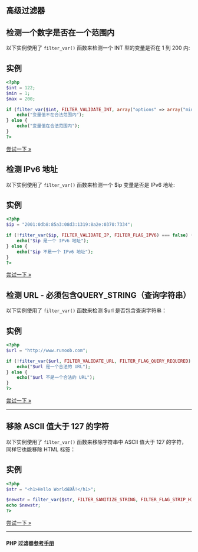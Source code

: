 ## 高级过滤器

## 检测一个数字是否在一个范围内

以下实例使用了 `filter_var()` 函数来检测一个 INT 型的变量是否在 1 到 200 内:

## 实例

```php
<?php
$int = 122;
$min = 1;
$max = 200;

if (filter_var($int, FILTER_VALIDATE_INT, array("options" => array("min_range"=>$min, "max_range"=>$max))) === false) {
    echo("变量值不在合法范围内");
} else {
    echo("变量值在合法范围内");
}
?>
```

[尝试一下 »](http://www.runoob.com/try/runcode.php?filename=demo_filter_adv1&type=php)

## 检测 IPv6 地址

以下实例使用了 `filter_var()` 函数来检测一个 $ip 变量是否是 IPv6 地址:

## 实例

```php
<?php
$ip = "2001:0db8:85a3:08d3:1319:8a2e:0370:7334";

if (!filter_var($ip, FILTER_VALIDATE_IP, FILTER_FLAG_IPV6) === false) {
    echo("$ip 是一个 IPv6 地址");
} else {
    echo("$ip 不是一个 IPv6 地址");
}
?>
```

[尝试一下 »](http://www.runoob.com/try/runcode.php?filename=demo_filter_adv2&type=php)

## 检测 URL - 必须包含QUERY_STRING（查询字符串）

以下实例使用了 `filter_var()` 函数来检测 $url 是否包含查询字符串：

## 实例

```php
<?php
$url = "http://www.runoob.com";

if (!filter_var($url, FILTER_VALIDATE_URL, FILTER_FLAG_QUERY_REQUIRED) === false) {
    echo("$url 是一个合法的 URL");
} else {
    echo("$url 不是一个合法的 URL");
}
?>
```

[尝试一下 »](http://www.runoob.com/try/runcode.php?filename=demo_filter_adv3&type=php)

------

## 移除 ASCII 值大于 127 的字符

以下实例使用了 `filter_var()` 函数来移除字符串中 ASCII 值大于 127 的字符，同样它也能移除 HTML 标签：

## 实例

```php
<?php
$str = "<h1>Hello WorldÆØÅ!</h1>";

$newstr = filter_var($str, FILTER_SANITIZE_STRING, FILTER_FLAG_STRIP_HIGH);
echo $newstr;
?>
```

[尝试一下 »](http://www.runoob.com/try/runcode.php?filename=demo_filter_adv4&type=php)

------

#### PHP 过滤器[参考手册](http://www.runoob.com/php/php-ref-filter.html)